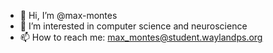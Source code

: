 - 👋 Hi, I’m @max-montes
- 👀 I’m interested in computer science and neuroscience
- 📫 How to reach me: max_montes@student.waylandps.org

<!---
max-montes/max-montes is a ✨ special ✨ repository because its `README.md` (this file) appears on your GitHub profile.
You can click the Preview link to take a look at your changes.
--->
